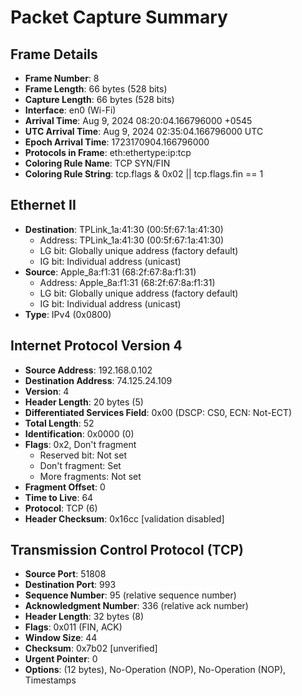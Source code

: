 # Packet Capture Summary

## Frame Details
- **Frame Number**: 8
- **Frame Length**: 66 bytes (528 bits)
- **Capture Length**: 66 bytes (528 bits)
- **Interface**: en0 (Wi-Fi)
- **Arrival Time**: Aug  9, 2024 08:20:04.166796000 +0545
- **UTC Arrival Time**: Aug  9, 2024 02:35:04.166796000 UTC
- **Epoch Arrival Time**: 1723170904.166796000
- **Protocols in Frame**: eth:ethertype:ip:tcp
- **Coloring Rule Name**: TCP SYN/FIN
- **Coloring Rule String**: tcp.flags & 0x02 || tcp.flags.fin == 1

## Ethernet II
- **Destination**: TPLink_1a:41:30 (00:5f:67:1a:41:30)
  - Address: TPLink_1a:41:30 (00:5f:67:1a:41:30)
  - LG bit: Globally unique address (factory default)
  - IG bit: Individual address (unicast)
- **Source**: Apple_8a:f1:31 (68:2f:67:8a:f1:31)
  - Address: Apple_8a:f1:31 (68:2f:67:8a:f1:31)
  - LG bit: Globally unique address (factory default)
  - IG bit: Individual address (unicast)
- **Type**: IPv4 (0x0800)

## Internet Protocol Version 4
- **Source Address**: 192.168.0.102
- **Destination Address**: 74.125.24.109
- **Version**: 4
- **Header Length**: 20 bytes (5)
- **Differentiated Services Field**: 0x00 (DSCP: CS0, ECN: Not-ECT)
- **Total Length**: 52
- **Identification**: 0x0000 (0)
- **Flags**: 0x2, Don't fragment
  - Reserved bit: Not set
  - Don't fragment: Set
  - More fragments: Not set
- **Fragment Offset**: 0
- **Time to Live**: 64
- **Protocol**: TCP (6)
- **Header Checksum**: 0x16cc [validation disabled]

## Transmission Control Protocol (TCP)
- **Source Port**: 51808
- **Destination Port**: 993
- **Sequence Number**: 95 (relative sequence number)
- **Acknowledgment Number**: 336 (relative ack number)
- **Header Length**: 32 bytes (8)
- **Flags**: 0x011 (FIN, ACK)
- **Window Size**: 44
- **Checksum**: 0x7b02 [unverified]
- **Urgent Pointer**: 0
- **Options**: (12 bytes), No-Operation (NOP), No-Operation (NOP), Timestamps
